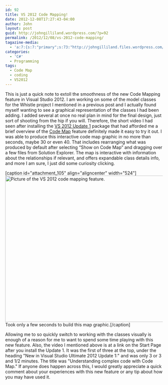```yaml
---
id: 92
title: VS 2012 Code Mapping!
date: 2012-12-08T17:27:43-04:00
author: John
layout: post
guid: http://johngilliland.wordpress.com/?p=92
permalink: /2012/12/08/vs-2012-code-mapping/
tagazine-media:
  - 'a:7:{s:7:"primary";s:73:"http://johngilliland.files.wordpress.com/2012/05/code_mapping_vs20121.png";s:6:"images";a:1:{s:73:"http://johngilliland.files.wordpress.com/2012/05/code_mapping_vs20121.png";a:6:{s:8:"file_url";s:73:"http://johngilliland.files.wordpress.com/2012/05/code_mapping_vs20121.png";s:5:"width";i:659;s:6:"height";i:588;s:4:"type";s:5:"image";s:4:"area";i:387492;s:9:"file_path";b:0;}}s:6:"videos";a:0:{}s:11:"image_count";i:1;s:6:"author";s:7:"1621794";s:7:"blog_id";s:7:"1553479";s:9:"mod_stamp";s:19:"2012-12-08 22:35:29";}'
categories:
  - 'C#'
  - Programming
tags:
  - Code Map
  - coding
  - VS2012
---
```

This is just a quick note to extoll the smoothness of the new Code Mapping feature in Visual Studio 2012. I am working on some of the model classes for the Whistle project I mentioned in a previous post and I actually found myself wanting to see a graphical representation of the classes I had been adding. I added several at once no real plan in mind for the final design, just sort of shooting from the hip if you will. Therefore, the short video I had seen after installing the <a href="http://blogs.msdn.com/b/bharry/archive/2012/10/29/visual-studio-2012-update-1-final-ctp.aspx" target="_blank">VS 2012 Update 1</a> package that had afforded me a brief overview of the <a href="http://geekswithblogs.net/krislankford/archive/2012/10/05/introducing-code-map-for-visual-studio-2012-september-ctp.aspx" target="_blank">Code Map</a> feature definitely made it easy to try it out.
I was able to produce this interactive code map graphic in no more than seconds, maybe 30 or even 40. That includes rearranging what was produced by default after selecting “Show on Code Map” and dragging over a few files from Solution Explorer. The map is interactive with information about the relationships if relevant, and offers expandable class details info, and more I am sure, I just did some curiosity clicking.

[caption id="attachment_105" align="aligncenter" width="524"]<a href="http://johngilliland.wordpress.com/2012/12/08/vs-2012-code-mapping/code_mapping_vs2012-2/" rel="attachment wp-att-105"><img class=" wp-image-105 " title="VS 2012 Code Mapping" alt="Picture of the VS 2012  code mapping feature." src="https://johngilliland.net/wp-content/uploads/2012/12/code_mapping_vs20121.png" height="467" width="524" /></a> Took only a few seconds to build this map graphic.[/caption]

Allowing me to so quickly switch to working with the classes visually is enough of a reason for me to want to spend some time playing with this new feature. Also, the video I mentioned above is at a link on the Start Page after you install the Update 1. It was the first of three at the top, under the heading "New in Visual Studio Ultimate 2012 Update 1:" and was only 3 or 3 and 1/2 minutes.  The title was "Understanding complex code with Code Map." If anyone does happen across this, I would greatly appreciate a quick comment about your experiences with this new feature or any tip about how you may have used it.